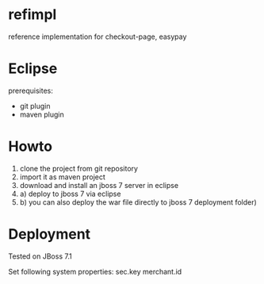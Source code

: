 refimpl
=======

reference implementation for checkout-page, easypay


		
Eclipse
===========
prerequisites: 
 - git plugin
 - maven plugin

Howto
===========
1. clone the project from git repository
2. import it as maven project
3. download and install an jboss 7 server in eclipse
4. a) deploy to jboss 7 via eclipse 
4. b) you can also deploy the war file directly to jboss 7 deployment folder)

Deployment
=========== 
Tested on JBoss 7.1
	
Set following system properties:
	sec.key
	merchant.id